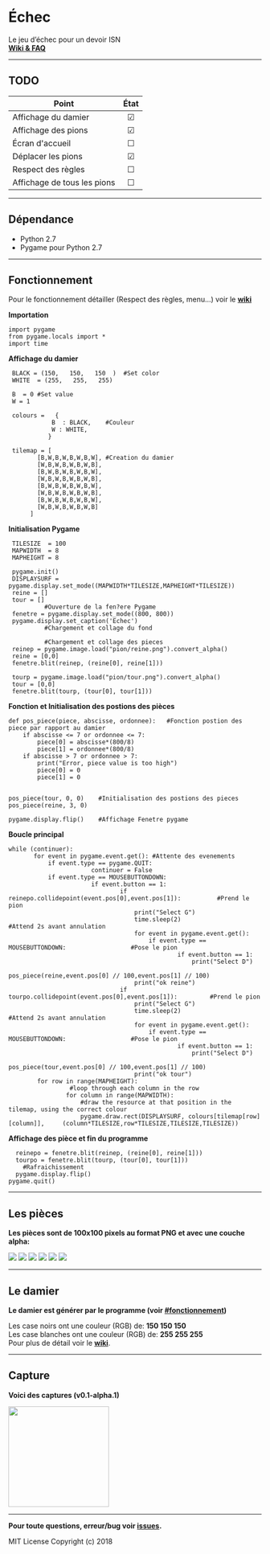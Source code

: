 # Échec
Le jeu d’échec pour un devoir ISN  
**[Wiki & FAQ](https://github.com/jamesdu031/echec/wiki)**

---------
TODO
-

| Point | État |
| --------------------- | :------------------------: |
| Affichage du damier   |☑|
| Affichage des pions   |☑|
| Écran d'accueil       |☐|
| Déplacer les pions    |☑|
| Respect des règles    |☐|
| Affichage de tous les pions  |☐|
 
 --------
Dépendance
-
 
 
 - Python 2.7
 - Pygame pour Python 2.7

--------
Fonctionnement
-

Pour le fonctionnement détailler (Respect des règles, menu...) voir le **[wiki](https://github.com/jamesdu031/echec/wiki)**  

**Importation**


    import pygame
    from pygame.locals import *
    import time
    
**Affichage du damier**
 
 
     BLACK = (150,   150,   150  )  #Set color
     WHITE  = (255,   255,   255)
     
     B  = 0 #Set value
     W = 1
     
     colours =   {
                B  : BLACK,    #Couleur
                W : WHITE,
               }
               
     tilemap = [
            [B,W,B,W,B,W,B,W], #Creation du damier
            [W,B,W,B,W,B,W,B],
            [B,W,B,W,B,W,B,W],
            [W,B,W,B,W,B,W,B],
            [B,W,B,W,B,W,B,W],
            [W,B,W,B,W,B,W,B],
            [B,W,B,W,B,W,B,W],
            [W,B,W,B,W,B,W,B]
          ]
          
**Initialisation Pygame**
 
 
     TILESIZE  = 100
     MAPWIDTH  = 8
     MAPHEIGHT = 8

     pygame.init()
     DISPLAYSURF = pygame.display.set_mode((MAPWIDTH*TILESIZE,MAPHEIGHT*TILESIZE))
     reine = []
     tour = []
              #Ouverture de la fen?ere Pygame
     fenetre = pygame.display.set_mode((800, 800))
     pygame.display.set_caption('Echec')
              #Chargement et collage du fond

              #Chargement et collage des pieces
     reinep = pygame.image.load("pion/reine.png").convert_alpha()
     reine = [0,0]
     fenetre.blit(reinep, (reine[0], reine[1]))

     tourp = pygame.image.load("pion/tour.png").convert_alpha()
     tour = [0,0]
     fenetre.blit(tourp, (tour[0], tour[1]))
     
**Fonction et Initialisation des postions des pièces**


    def pos_piece(piece, abscisse, ordonnee):   #Fonction postion des piece par rapport au damier
        if abscisse <= 7 or ordonnee <= 7:
            piece[0] = abscisse*(800/8)
            piece[1] = ordonnee*(800/8)
        if abscisse > 7 or ordonnee > 7:
            print("Error, piece value is too high")
            piece[0] = 0
            piece[1] = 0


    pos_piece(tour, 0, 0)    #Initialisation des postions des pieces
    pos_piece(reine, 3, 0)

    pygame.display.flip()    #Affichage Fenetre pygame


**Boucle principal**


    while (continuer):
	       for event in pygame.event.get():	#Attente des evenements
		       if event.type == pygame.QUIT:
                           continuer = False
		       if event.type == MOUSEBUTTONDOWN:
                           if event.button == 1:
                                   if reinepo.collidepoint(event.pos[0],event.pos[1]):          #Prend le pion
                                       print("Select G")
                                       time.sleep(2)                                           #Attend 2s avant annulation
                                       for event in pygame.event.get():
                                           if event.type == MOUSEBUTTONDOWN:                  #Pose le pion
                                                   if event.button == 1:
                                                       print("Select D")
                                                       pos_piece(reine,event.pos[0] // 100,event.pos[1] // 100)
                                       print("ok reine")
                                   if tourpo.collidepoint(event.pos[0],event.pos[1]):         #Prend le pion
                                       print("Select G")
                                       time.sleep(2)                                          #Attend 2s avant annulation
                                       for event in pygame.event.get():
                                           if event.type == MOUSEBUTTONDOWN:                  #Pose le pion
                                                   if event.button == 1:
                                                       print("Select D")
                                                       pos_piece(tour,event.pos[0] // 100,event.pos[1] // 100)
                                       print("ok tour")
            for row in range(MAPHEIGHT):
                     #loop through each column in the row
                    for column in range(MAPWIDTH):
                        #draw the resource at that position in the tilemap, using the correct colour
                        pygame.draw.rect(DISPLAYSURF, colours[tilemap[row][column]],     (column*TILESIZE,row*TILESIZE,TILESIZE,TILESIZE))
                    
                    
**Affichage des pièce et fin du programme**


      reinepo = fenetre.blit(reinep, (reine[0], reine[1]))
      tourpo = fenetre.blit(tourp, (tour[0], tour[1]))
        #Rafraichissement
      pygame.display.flip()
    pygame.quit()
 
 

----------
Les pièces
-

**Les pièces sont de 100x100 pixels au format PNG et avec une couche alpha:**

![](https://raw.githubusercontent.com/jamesdu031/echec/master/pion/chavalier.png)
![](https://raw.githubusercontent.com/jamesdu031/echec/master/pion/fou.png)
![](https://raw.githubusercontent.com/jamesdu031/echec/master/pion/pion.png)
![](https://raw.githubusercontent.com/jamesdu031/echec/master/pion/reine.png)
![](https://raw.githubusercontent.com/jamesdu031/echec/master/pion/roi.png)
![](https://raw.githubusercontent.com/jamesdu031/echec/master/pion/tour.png)


----------
Le damier
-

**Le damier est générer par le programme (voir [#fonctionnement](#fonctionnement))**

Les case noirs ont une couleur (RGB) de: **150 150 150**  
Les case blanches ont une couleur (RGB) de: **255 255 255**  
Pour plus de détail voir le **[wiki](https://github.com/jamesdu031/echec/wiki)**.  


----------
Capture
-

**Voici des captures (v0.1-alpha.1)** 
 
<img src="https://raw.githubusercontent.com/jamesdu031/echec/master/screen.PNG" alt="" width="200" height="200"/>

----------
**Pour toute questions, erreur/bug voir [issues](https://github.com/jamesdu031/echec/issues).**  

MIT License Copyright (c) 2018
